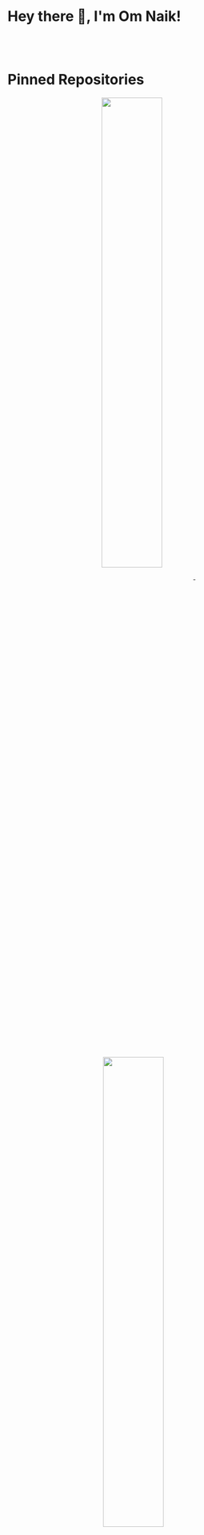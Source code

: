 # Hey there 👋, I'm  Om Naik!

<!-- Boilerplate Ignore
**Nike1421/Nike1421** is a ✨ _special_ ✨ repository because its `README.md` (this file) appears on your GitHub profile.

Here are some ideas to get you started:

- 🔭 I’m currently working on ...
- 🌱 I’m currently learning ...
- 👯 I’m looking to collaborate on ...
- 🤔 I’m looking for help with ...
- 💬 Ask me about ...
- 📫 How to reach me: ...
- 😄 Pronouns: ...
- ⚡ Fun fact: ...
-->

<br/>
<br/>

# Pinned Repositories
<p align="center">
<a href="https://github.com/Nike1421/Decentralized-Ride-Hailing-System-using-Blockchain">
<img width='49%' align="center"src="https://github-readme-stats.vercel.app/api/pin/?username=Nike1421&repo=Decentralized-Ride-Hailing-System-using-Blockchain&border_color=c3ff00&bg_color=2d826d&title_color=c3ff00&text_color=C9D1D9&icon_color=c3ff00" />
</a>
<span>&nbsp;</span>
<a href="https://github.com/Nike1421/Java-Session-Codes">
<img width='49%' align="center"src="https://github-readme-stats.vercel.app/api/pin/?username=Nike1421&repo=Java-Session-Codes&border_color=c3ffoo&bg_color=2d826d&title_color=c3ff00&text_color=C9D1D9&icon_color=c3ff00" />
</a>
</p>

| ![Om's GitHub Statistics](https://github-readme-stats.vercel.app/api?username=Nike1421&&show_icons=true&title_color=ffffff&icon_color=bb2acf&text_color=daf7dc&bg_color=151515) | ![Top Languages](https://github-readme-stats.vercel.app/api/top-langs/?username=Nike1421&count_private=true&theme=tokyonight) |
| --- | --- |

